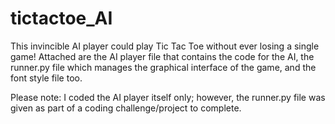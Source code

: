 # tictactoe_AI
This invincible AI player could play Tic Tac Toe without ever losing a single game!
Attached are the AI player file that contains the code for the AI, the runner.py file which manages the graphical interface of the game, and the font style file too.

Please note: I coded the AI player itself only; however, the runner.py file was given as part of a coding challenge/project to complete.
